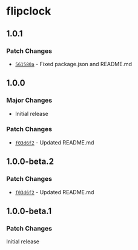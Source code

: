 # flipclock

## 1.0.1

### Patch Changes

- [`561580a`](https://github.com/objectivehtml/FlipClock/commit/561580a70baf2f6c89791f54f34792ef15e93acc) - Fixed package.json and README.md

## 1.0.0

### Major Changes

- Initial release

### Patch Changes

- [`f03d6f2`](https://github.com/objectivehtml/FlipClock/commit/f03d6f2acebdf75142be03944143dacc4e896d35) - Updated README.md

## 1.0.0-beta.2

### Patch Changes

- [`f03d6f2`](https://github.com/objectivehtml/FlipClock/commit/f03d6f2acebdf75142be03944143dacc4e896d35) - Updated README.md

## 1.0.0-beta.1

### Patch Changes

Initial release
